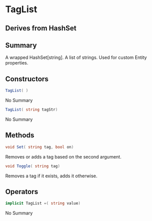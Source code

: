 # TagList

## Derives from HashSet<string>

## Summary

A wrapped HashSet[string]. A list of strings. Used for custom Entity properties.
## Constructors

```c#
TagList( ) 
```
No Summary
```c#
TagList( string tagStr) 
```
No Summary
## Methods

```c#
void Set( string tag, bool on) 
```
Removes or adds a tag based on the second argument.
```c#
void Toggle( string tag) 
```
Removes a tag if it exists, adds it otherwise.
## Operators

```c#
implicit TagList =( string value) 
```
No Summary
